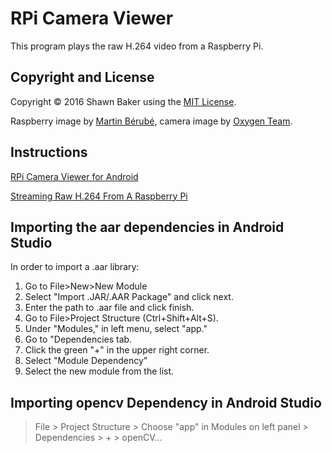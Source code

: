 # RPi Camera Viewer

This program plays the raw H.264 video from a Raspberry Pi.

## Copyright and License

Copyright &copy; 2016 Shawn Baker using the [MIT License](https://opensource.org/licenses/MIT).

Raspberry image by [Martin Bérubé](http://www.how-to-draw-funny-cartoons.com),
camera image by [Oxygen Team](http://www.oxygen-icons.org).

## Instructions

[RPi Camera Viewer for Android](http://frozen.ca/rpi-camera-viewer-for-android)

[Streaming Raw H.264 From A Raspberry Pi](http://frozen.ca/streaming-raw-h-264-from-a-raspberry-pi)

## Importing the aar dependencies in Android Studio
In order to import a .aar library:

1. Go to File>New>New Module
2. Select "Import .JAR/.AAR Package" and click next.
3. Enter the path to .aar file and click finish.
4. Go to File>Project Structure (Ctrl+Shift+Alt+S).
5. Under "Modules," in left menu, select "app."
6. Go to "Dependencies tab.
7. Click the green "+" in the upper right corner.
8. Select "Module Dependency"
9. Select the new module from the list.

## Importing opencv Dependency in Android Studio
> File > Project Structure > Choose "app" in Modules on left panel > Dependencies > + > openCV...

